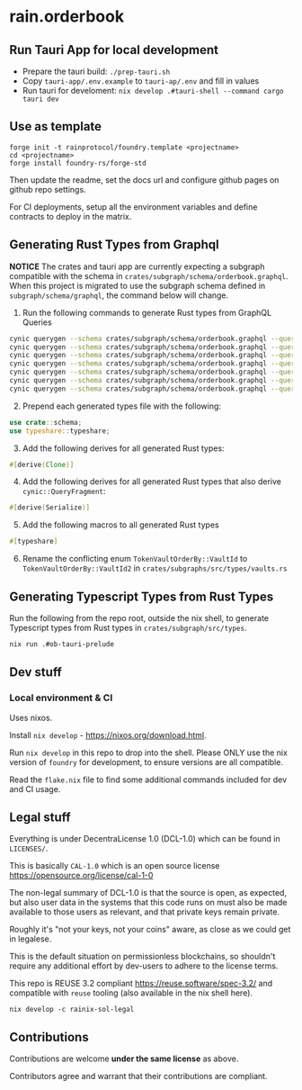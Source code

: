 # rain.orderbook

## Run Tauri App for local development
- Prepare the tauri build: `./prep-tauri.sh`
- Copy `tauri-app/.env.example` to `tauri-ap/.env` and fill in values
- Run tauri for develoment: `nix develop .#tauri-shell --command cargo tauri dev`

## Use as template

```
forge init -t rainprotocol/foundry.template <projectname>
cd <projectname>
forge install foundry-rs/forge-std
```

Then update the readme, set the docs url and configure github pages on github repo settings.

For CI deployments, setup all the environment variables and define contracts to
deploy in the matrix.

## Generating Rust Types from Graphql

**NOTICE** The crates and tauri app are currently expecting a subgraph compatible with the schema in `crates/subgraph/schema/orderbook.graphql`.
When this project is migrated to use the subgraph schema defined in `subgraph/schema/graphql`, the command below will change.

1. Run the following commands to generate Rust types from GraphQL Queries
```bash
cynic querygen --schema crates/subgraph/schema/orderbook.graphql --query crates/subgraph/queries/vaultDetail.graphql  > crates/subgraph/src/types/vault_detail.rs
cynic querygen --schema crates/subgraph/schema/orderbook.graphql --query crates/subgraph/queries/vaultsList.graphql  > crates/subgraph/src/types/vaults_list.rs
cynic querygen --schema crates/subgraph/schema/orderbook.graphql --query crates/subgraph/queries/orderDetail.graphql  > crates/subgraph/src/types/order_detail.rs
cynic querygen --schema crates/subgraph/schema/orderbook.graphql --query crates/subgraph/queries/ordersList.graphql  > crates/subgraph/src/types/orders_list.rs
cynic querygen --schema crates/subgraph/schema/orderbook.graphql --query crates/subgraph/queries/vaultBalanceChangesList.graphql  > crates/subgraph/src/types/vault_balance_changes_list.rs
cynic querygen --schema crates/subgraph/schema/orderbook.graphql --query crates/subgraph/queries/orderTakesList.graphql  > crates/subgraph/src/types/order_takes_list.rs
cynic querygen --schema crates/subgraph/schema/orderbook.graphql --query crates/subgraph/queries/orderTakeDetail.graphql  > crates/subgraph/src/types/order_take_detail.rs
```

2. Prepend each generated types file with the following:
```rust
use crate::schema;
use typeshare::typeshare;
```

3. Add the following derives for all generated Rust types:
```rust
#[derive(Clone)]
```

4. Add the following derives for all generated Rust types that also derive `cynic::QueryFragment`:
```rust
#[derive(Serialize)]
```

5. Add the following macros to all generated Rust types
```rust
#[typeshare]
```

6. Rename the conflicting enum `TokenVaultOrderBy::VaultId` to `TokenVaultOrderBy::VaultId2` in `crates/subgraphs/src/types/vaults.rs`

## Generating Typescript Types from Rust Types

Run the following from the repo root, outside the nix shell, to generate Typescript types from Rust types in `crates/subgraph/src/types`.
```bash
nix run .#ob-tauri-prelude
```

## Dev stuff

### Local environment & CI

Uses nixos.

Install `nix develop` - https://nixos.org/download.html.

Run `nix develop` in this repo to drop into the shell. Please ONLY use the nix
version of `foundry` for development, to ensure versions are all compatible.

Read the `flake.nix` file to find some additional commands included for dev and
CI usage.

## Legal stuff

Everything is under DecentraLicense 1.0 (DCL-1.0) which can be found in `LICENSES/`.

This is basically `CAL-1.0` which is an open source license
https://opensource.org/license/cal-1-0

The non-legal summary of DCL-1.0 is that the source is open, as expected, but
also user data in the systems that this code runs on must also be made available
to those users as relevant, and that private keys remain private.

Roughly it's "not your keys, not your coins" aware, as close as we could get in
legalese.

This is the default situation on permissionless blockchains, so shouldn't require
any additional effort by dev-users to adhere to the license terms.

This repo is REUSE 3.2 compliant https://reuse.software/spec-3.2/ and compatible
with `reuse` tooling (also available in the nix shell here).

```
nix develop -c rainix-sol-legal
```

## Contributions

Contributions are welcome **under the same license** as above.

Contributors agree and warrant that their contributions are compliant.